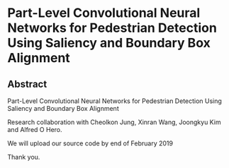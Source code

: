 # Part-Level Convolutional Neural Networks for Pedestrian Detection Using Saliency and Boundary Box Alignment


Abstract
--------





Part-Level Convolutional Neural Networks for Pedestrian Detection Using Saliency and Boundary Box Alignment

Research collaboration with Cheolkon Jung, Xinran Wang, Joongkyu Kim and Alfred O Hero.

We will upload our source code by end of February 2019

Thank you.
